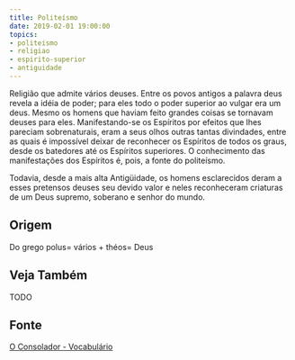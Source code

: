 ```yaml
---
title: Politeísmo
date: 2019-02-01 19:00:00
topics:
- politeismo
- religiao
- espirito-superior
- antiguidade
---
```


Religião que admite vários deuses. Entre os povos antigos a palavra deus revela
a idéia de poder; para eles todo o poder superior ao vulgar era um deus. Mesmo
os homens que haviam feito grandes coisas se tornavam deuses para eles.
Manifestando-se os Espíritos por efeitos que lhes pareciam sobrenaturais, eram a
seus olhos outras tantas divindades, entre as quais é impossível deixar de
reconhecer os Espíritos de todos os graus, desde os batedores até os Espíritos
superiores. O conhecimento das manifestações dos Espíritos é, pois, a fonte do
politeísmo.

Todavia, desde a mais alta Antigüidade, os homens esclarecidos deram a esses
pretensos deuses seu devido valor e neles reconheceram criaturas de um Deus
supremo, soberano e senhor do mundo.

## Origem
Do grego polus= vários + théos= Deus

## Veja Também
TODO

## Fonte
[O Consolador - Vocabulário](http://www.oconsolador.com.br/linkfixo/vocabulario/principal.html)
